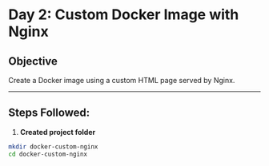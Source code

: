 # Day 2: Custom Docker Image with Nginx

## Objective
Create a Docker image using a custom HTML page served by Nginx.

---

## Steps Followed:

1. **Created project folder**
```bash
mkdir docker-custom-nginx
cd docker-custom-nginx

